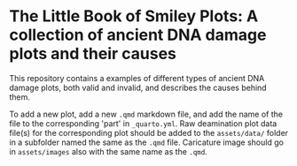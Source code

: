 # The Little Book of Smiley Plots: A collection of ancient DNA damage plots and their causes

This repository contains a examples of different types of ancient DNA damage plots, both valid and invalid, and describes the causes behind them.

To add a new plot, add a new `.qmd` markdown file, and add the name of the file to the corresponding 'part' in `_quarto.yml`. Raw deamination plot data file(s) for the corresponding plot should be added to the `assets/data/` folder in a subfolder named the same as the `.qmd` file. Caricature image should go in `assets/images` also with the same name as the `.qmd`.
